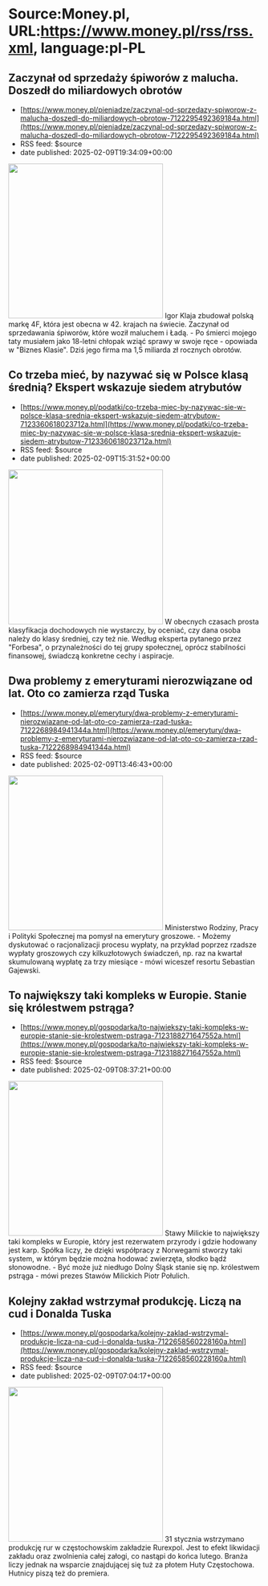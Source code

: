 # Source:Money.pl, URL:https://www.money.pl/rss/rss.xml, language:pl-PL

## Zaczynał od sprzedaży śpiworów z malucha. Doszedł do miliardowych obrotów
 - [https://www.money.pl/pieniadze/zaczynal-od-sprzedazy-spiworow-z-malucha-doszedl-do-miliardowych-obrotow-7122295492369184a.html](https://www.money.pl/pieniadze/zaczynal-od-sprzedazy-spiworow-z-malucha-doszedl-do-miliardowych-obrotow-7122295492369184a.html)
 - RSS feed: $source
 - date published: 2025-02-09T19:34:09+00:00

<img src="https://i.wpimg.pl/308x/filerepo.grupawp.pl/api/v1/display/embed/9dc60523-bb48-49d6-82bc-8efb52040af3" width="308" /> Igor Klaja zbudował polską markę 4F, która jest obecna w 42. krajach na świecie. Zaczynał od sprzedawania śpiworów, które woził maluchem i Ładą. - Po śmierci mojego taty musiałem jako 18-letni chłopak wziąć sprawy w swoje ręce - opowiada w "Biznes Klasie". Dziś jego firma ma 1,5 miliarda zł rocznych obrotów.

## Co trzeba mieć, by nazywać się w Polsce klasą średnią? Ekspert wskazuje siedem atrybutów
 - [https://www.money.pl/podatki/co-trzeba-miec-by-nazywac-sie-w-polsce-klasa-srednia-ekspert-wskazuje-siedem-atrybutow-7123360618023712a.html](https://www.money.pl/podatki/co-trzeba-miec-by-nazywac-sie-w-polsce-klasa-srednia-ekspert-wskazuje-siedem-atrybutow-7123360618023712a.html)
 - RSS feed: $source
 - date published: 2025-02-09T15:31:52+00:00

<img src="https://i.wpimg.pl/308x/filerepo.grupawp.pl/api/v1/display/embed/385f5ddd-4c02-47f3-924c-933daf6807ee" width="308" /> W obecnych czasach prosta klasyfikacja dochodowych nie wystarczy, by oceniać, czy dana osoba należy do klasy średniej, czy też nie. Według eksperta pytanego przez "Forbesa", o przynależności do tej grupy społecznej, oprócz stabilności finansowej, świadczą konkretne cechy i aspiracje.

## Dwa problemy z emeryturami nierozwiązane od lat. Oto co zamierza rząd Tuska
 - [https://www.money.pl/emerytury/dwa-problemy-z-emeryturami-nierozwiazane-od-lat-oto-co-zamierza-rzad-tuska-7122268984941344a.html](https://www.money.pl/emerytury/dwa-problemy-z-emeryturami-nierozwiazane-od-lat-oto-co-zamierza-rzad-tuska-7122268984941344a.html)
 - RSS feed: $source
 - date published: 2025-02-09T13:46:43+00:00

<img src="https://i.wpimg.pl/308x/filerepo.grupawp.pl/api/v1/display/embed/892d196e-a9b9-4ee2-912e-292640341a23" width="308" /> Ministerstwo Rodziny, Pracy i Polityki Społecznej ma pomysł na emerytury groszowe. - Możemy dyskutować o racjonalizacji procesu wypłaty, na przykład poprzez rzadsze wypłaty groszowych czy kilkuzłotowych świadczeń, np. raz na kwartał skumulowaną wypłatę za trzy miesiące - mówi wiceszef resortu Sebastian Gajewski.

## To największy taki kompleks w Europie. Stanie się królestwem pstrąga?
 - [https://www.money.pl/gospodarka/to-najwiekszy-taki-kompleks-w-europie-stanie-sie-krolestwem-pstraga-7123188271647552a.html](https://www.money.pl/gospodarka/to-najwiekszy-taki-kompleks-w-europie-stanie-sie-krolestwem-pstraga-7123188271647552a.html)
 - RSS feed: $source
 - date published: 2025-02-09T08:37:21+00:00

<img src="https://i.wpimg.pl/308x/filerepo.grupawp.pl/api/v1/display/embed/71a0688a-9dad-4cc8-ac03-7c9bd90a5c23" width="308" /> Stawy Milickie to największy taki kompleks w Europie, który jest rezerwatem przyrody i gdzie hodowany jest karp. Spółka liczy, że dzięki współpracy z Norwegami stworzy taki system, w którym będzie można hodować zwierzęta, słodko bądź słonowodne. - Być może już niedługo Dolny Śląsk stanie się np. królestwem pstrąga - mówi prezes Stawów Milickich Piotr Połulich.

## Kolejny zakład wstrzymał produkcję. Liczą na cud i Donalda Tuska
 - [https://www.money.pl/gospodarka/kolejny-zaklad-wstrzymal-produkcje-licza-na-cud-i-donalda-tuska-7122658560228160a.html](https://www.money.pl/gospodarka/kolejny-zaklad-wstrzymal-produkcje-licza-na-cud-i-donalda-tuska-7122658560228160a.html)
 - RSS feed: $source
 - date published: 2025-02-09T07:04:17+00:00

<img src="https://i.wpimg.pl/308x/filerepo.grupawp.pl/api/v1/display/embed/c38133e8-357a-4796-a012-ebb19fd6a057" width="308" /> 31 stycznia wstrzymano produkcję rur w częstochowskim zakładzie Rurexpol. Jest to efekt likwidacji zakładu oraz zwolnienia całej załogi, co nastąpi do końca lutego. Branża liczy jednak na wsparcie znajdującej się tuż za płotem Huty Częstochowa. Hutnicy piszą też do premiera.

